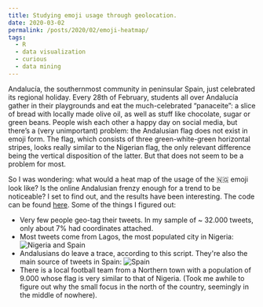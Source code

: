 ```yaml
---
title: Studying emoji usage through geolocation.
date: 2020-03-02
permalink: /posts/2020/02/emoji-heatmap/
tags:
  - R
  - data visualization
  - curious
  - data mining
---
```


Andalucía, the southernmost community in peninsular Spain, just celebrated its regional holiday. Every 28th of February, students all over Andalucía gather in their playgrounds and eat the much-celebrated “panaceite”: a slice of bread with locally made olive oil, as well as stuff like chocolate, sugar or green beans. People wish each other a happy day on social media, but there’s a (very unimportant) problem: the Andalusian flag does not exist in emoji form. The flag, which consists of three green-white-green horizontal stripes, looks really similar to the Nigerian flag, the only relevant difference being the vertical disposition of the latter. But that does not seem to be a problem for most.

So I was wondering: what would a heat map of the usage of the 🇳🇬 emoji look like? Is the online Andalusian frenzy enough for a trend to be noticeable? I set to find out, and the results have been interesting. The code can be found [here](https://github.com/malmriv/twitter_heatmap). Some of the things I figured out:

 * Very few people geo-tag their tweets. In my sample of ~ 32.000 tweets, only about 7% had coordinates attached.
 * Most tweets come from Lagos, the most populated city in Nigeria:
 ![Nigeria and Spain](https://raw.githubusercontent.com/malmriv/twitter_heatmap/master/results/world.png)
 * Andalusians do leave a trace, according to this script. They're also the main source of tweets in Spain:
 ![Spain](https://github.com/malmriv/twitter_heatmap/blob/master/results/spain.png?raw=true)
 * There is a local football team from a Northern town with a population of 9.000 whose flag is very similar to that of Nigeria. (Took me awhile to figure out why the small focus in the north of the country, seemingly in the middle of nowhere).

